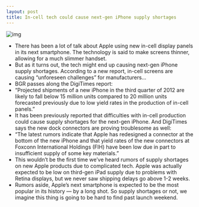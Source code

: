```yaml
---
layout: post
title: In-cell tech could cause next-gen iPhone supply shortages
---
```

![img](http://media.idownloadblog.com/wp-content/uploads/2011/04/foxconn-ss-e1304019040389.jpg)
* There has been a lot of talk about Apple using new in-cell display panels in its next smartphone. The technology is said to make screens thinner, allowing for a much slimmer handset.
* But as it turns out, the tech might end up causing next-gen iPhone supply shortages. According to a new report, in-cell screens are causing “unforeseen challenges” for manufacturers…
* BGR passes along the DigiTimes report:
* “Projected shipments of a new iPhone in the third quarter of 2012 are likely to fall below 15 million units compared to 20 million units forecasted previously due to low yield rates in the production of in-cell panels.”
* It has been previously reported that difficulties with in-cell production could cause supply shortages for the next-gen iPhone. And DigiTimes says the new dock connectors are proving troublesome as well:
* “The latest rumors indicate that Apple has redesigned a connector at the bottom of the new iPhone and that yield rates of the new connectors at Foxconn International Holdings (FIH) have been low due in part to insufficient supply of some key materials.”
* This wouldn’t be the first time we’ve heard rumors of supply shortages on new Apple products due to complicated tech. Apple was actually expected to be low on third-gen iPad supply due to problems with Retina displays, but we never saw shipping delays go above 1-2 weeks.
* Rumors aside, Apple’s next smartphone is expected to be the most popular in its history — by a long shot. So supply shortages or not, we imagine this thing is going to be hard to find past launch weekend.


